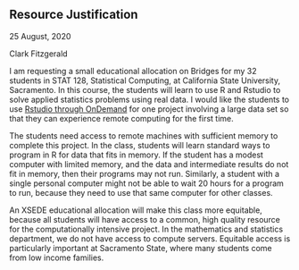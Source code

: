## Resource Justification

25 August, 2020

Clark Fitzgerald

I am requesting a small educational allocation on Bridges for my 32 students in STAT 128, Statistical Computing, at California State University, Sacramento.
In this course, the students will learn to use R and Rstudio to solve applied statistics problems using real data.
I would like the students to use [Rstudio through OnDemand](https://portal.xsede.org/psc-bridges#ondemand:jupyterhub-rstudio) for one project involving a large data set so that they can experience remote computing for the first time.

The students need access to remote machines with sufficient memory to complete this project.
In the class, students will learn standard ways to program in R for data that fits in memory.
If the student has a modest computer with limited memory, and the data and intermediate results do not fit in memory, then their programs may not run.
Similarly, a student with a single personal computer might not be able to wait 20 hours for a program to run, because they need to use that same computer for other classes.

An XSEDE educational allocation will make this class more equitable, because all students will have access to a common, high quality resource for the computationally intensive project.
In the mathematics and statistics department, we do not have access to compute servers.
Equitable access is particularly important at Sacramento State, where many students come from low income families.
